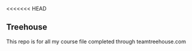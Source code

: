 <<<<<<< HEAD
## Treehouse

This repo is for all my course file completed through teamtreehouse.com


